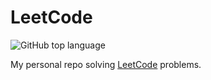# LeetCode

![GitHub top language](https://img.shields.io/github/languages/top/jswildcards/leetcode)

My personal repo solving [LeetCode](https://leetcode.com) problems.
